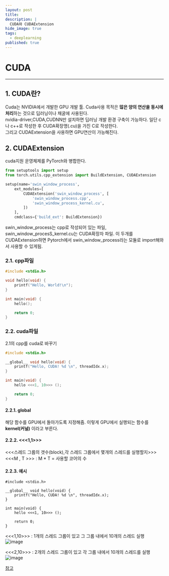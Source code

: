 ```yaml
---
layout: post
title: 
description: |
  CUDA와 CUDAExtension
hide_image: true
tags:
  - deeplearning
published: true
---
```


# CUDA
* * *

## 1. CUDA란?
Cuda는 NVIDIA에서 개발한 GPU 개발 툴. Cuda사용 목적은 **많은 양의 연산을 동시에 처리**하는 것으로 딥러닝이나 채굴에 사용된다.   
nvidia-driver,CUDA,CUDNN만 설치하면 딥러닝 개발 환경 구축이 가능하다. 
일단 c나 c++로 작성한 후 CUDA확장명(.cu)을 가진 C로 작성한다.   
그리고 CUDAExtension을 사용하면 GPU연산이 가능해진다. 

## 2. CUDAExtension
cuda지원 운영체제를 PyTorch와 병합한다. 
```py
from setuptools import setup
from torch.utils.cpp_extension import BuildExtension, CUDAExtension

setup(name='swin_window_process',
    ext_modules=[
        CUDAExtension('swin_window_process', [
            'swin_window_process.cpp',
            'swin_window_process_kernel.cu',
        ])
    ],
    cmdclass={'build_ext': BuildExtension})
```
swin_window_process는 cpp로 작성되어 있는 파일, swin_window_procesS_kernel.cu는 CUDA확장자 파일. 이 두개를 CUDAExtension하면 Pytorch에서 swin_window_process라는 
모듈로 import해와서 사용할 수 있게됨.

### 2.1. cpp파일
```cpp
#include <stdio.h>

void hello(void) {
	printf("Hello, World!\n");
}

int main(void) {
	hello();

	return 0;
}
```

### 2.2. cuda파일
2.1의 cpp를 cuda로 바꾸기
```cu
#include <stdio.h>

__global__ void hello(void) {
	printf("Hello, CUDA! %d \n", threadIdx.x);
}

int main(void) {
	hello <<<1, 10>>> ();

	return 0;
}
```

#### 2.2.1. __global__
해당 함수를 GPU에서 돌아가도록 지정해줌. 이렇게 GPU에서 실행되는 함수를 **kernel(커널)** 이라고 부른다.

#### 2.2.2. <<<1,1>>>
<<<스레드 그룹의 갯수(block),각 스레드 그룹에서 몇개의 스레드를 실행할지>>>
<<<M , T >>> : M * T = 사용할 코어의 수
#### 2.2.3. 예시
```
#include <stdio.h>

__global__ void hello(void) {
	printf("Hello, CUDA! %d \n", threadIdx.x);
}

int main(void) {
	hello <<<1, 10>>> ();

	return 0;
}
```
<<<1,10>>> : 1개의 스레드 그룹이 있고 그 그룹 내에서 10개의 스레드 실행   
![image](https://user-images.githubusercontent.com/69246778/180418261-d294770b-534d-4591-a84f-6e5130ccf8fe.png)
   
<<<2,10>>> : 2개의 스레드 그룹이 있고 각 그룹 내에서 10개의 스레드를 실행   
![image](https://user-images.githubusercontent.com/69246778/180418276-0a378258-dfbf-46e7-ad20-3ee5d4d14359.png)

[참고](https://kingnamji.tistory.com/38)
